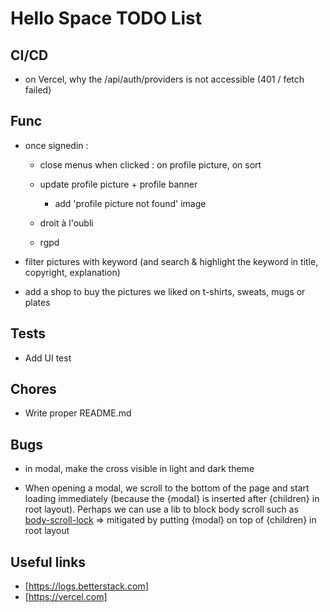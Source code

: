 # Hello Space TODO List

## CI/CD

- on Vercel, why the /api/auth/providers is not accessible (401 / fetch failed)

## Func

- once signedin :

  - close menus when clicked : on profile picture, on sort
  - update profile picture + profile banner

    - add 'profile picture not found' image

  - droit à l'oubli
  - rgpd

- filter pictures with keyword (and search & highlight the keyword in title, copyright, explanation)
- add a shop to buy the pictures we liked on t-shirts, sweats, mugs or plates

## Tests

- Add UI test

## Chores

- Write proper README.md

## Bugs

- in modal, make the cross visible in light and dark theme

- When opening a modal, we scroll to the bottom of the page and start loading immediately (because the {modal} is inserted after {children} in root layout). Perhaps we can use a lib to block body scroll such as [body-scroll-lock](https://www.npmjs.com/package/body-scroll-lock) => mitigated by putting {modal} on top of {children} in root layout

## Useful links

- [https://logs.betterstack.com]
- [https://vercel.com]
